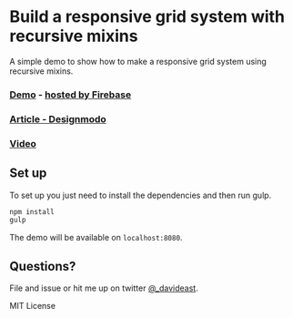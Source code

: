 Build a responsive grid system with recursive mixins
====================

A simple demo to show how to make a responsive grid system using recursive mixins.

### [Demo](https://recursive-mixins.firebaseapp.com/) - [hosted by Firebase](http://firebase.com)
### [Article - Designmodo](http://designmodo.com/responsive-grid-recursive-mixins/)
### [Video](https://www.youtube.com/watch?v=oqbrFZbILTw)

## Set up
To set up you just need to install the dependencies and then run gulp.

```bash
npm install
gulp
```

The demo will be available on `localhost:8080`.

## Questions?

File and issue or hit me up on twitter [@_davideast](http://twitter.com/_davideast).

MIT License
